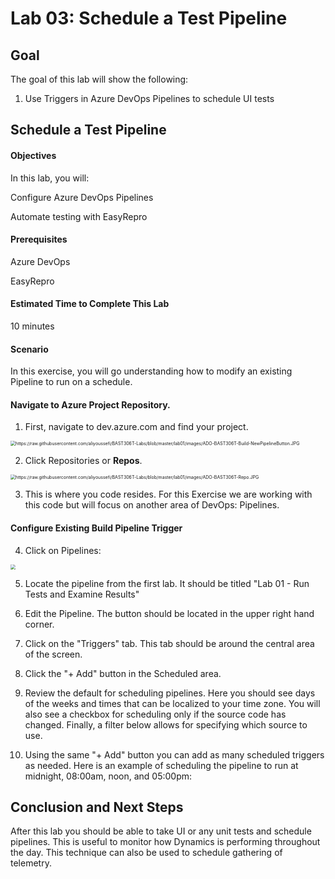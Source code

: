 # Lab 03: Schedule a Test Pipeline

## Goal

The goal of this lab will show the following:

1. Use Triggers in Azure DevOps Pipelines to schedule UI tests

## Schedule a Test Pipeline

#### Objectives

In this lab, you will:

Configure Azure DevOps Pipelines

Automate testing with EasyRepro

#### Prerequisites

Azure DevOps

EasyRepro

#### Estimated Time to Complete This Lab

10 minutes

#### Scenario

In this exercise, you will go understanding how to modify an existing Pipeline to run on a schedule.

#### Navigate to Azure Project Repository.

1. First, navigate to dev.azure.com and find your project.      

 <img src="https://raw.githubusercontent.com/aliyoussefi/BAST306T-Labs/master/lab01/images/ADO-BAST306T-Project.JPG" alt="https://raw.githubusercontent.com/aliyoussefi/BAST306T-Labs/blob/master/lab01/images/ADO-BAST306T-Build-NewPipelineButton.JPG" style="zoom:50%;" />

2. Click Repositories or **Repos**.

 

 <img src="https://raw.githubusercontent.com/aliyoussefi/BAST306T-Labs/master/lab01/images/ADO-BAST306T-Repo.JPG" alt="https://raw.githubusercontent.com/aliyoussefi/BAST306T-Labs/blob/master/lab01/images/ADO-BAST306T-Repo.JPG" style="zoom:50%;" />

3. This is where you code resides. For this Exercise we are working with this code but will focus on another area of DevOps: Pipelines.

#### Configure Existing Build Pipeline Trigger

4. Click on Pipelines:

 <img src="https://raw.githubusercontent.com/aliyoussefi/BAST306T-Labs/master/lab01/images/ADO-BAST306T-Build.JPG" style="zoom:50%;" />

5. Locate the pipeline from the first lab. It should be titled "Lab 01 - Run Tests and Examine Results"
6. Edit the Pipeline. The button should be located in the upper right hand corner.
7. Click on the "Triggers" tab. This tab should be around the central area of the screen.
8. Click the "+ Add" button in the Scheduled area.
9. Review the default for scheduling pipelines. Here you should see days of the weeks and times that can be localized to your time zone. You will also see a checkbox for scheduling only if the source code has changed. Finally, a filter below allows for specifying which source to use.

10. Using the same "+ Add" button you can add as many scheduled triggers as needed. Here is an example of scheduling the pipeline to run at midnight, 08:00am, noon, and 05:00pm:



## Conclusion and Next Steps

After this lab you should be able to take UI or any unit tests and schedule pipelines. This is useful to monitor how Dynamics is performing throughout the day. This technique can also be used to schedule gathering of telemetry.